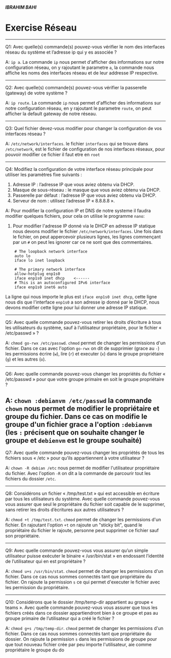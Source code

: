 ##### IBRAHIM BAHI
# Exercise Réseau

---
Q1: Avec quelle(s) commande(s) pouvez-vous vérifier le nom des interfaces réseau du système et l’adresse ip qui y es associée ?

A: `ip a`. La commande `ip` nous permet d'afficher des informations sur notre configuration réseau, on y rajoutant le parametre `a`, la commande nous affiche les noms des interfaces réseau et de leur addresse IP respective.

---

Q2: Avec quelle(s) commande(s) pouvez-vous vérifier la passerelle (gateway) de votre système ?

A: `ip route`. La commande `ip` nous permet d'afficher des informations sur notre configuration réseau, en y rajoutant le parametre `route`, on peut afficher la default gateway de notre réseau.

---

Q3: Quel fichier devez-vous modifier pour changer la configuration de vos interfaces réseau ? 

A: `/etc/network/interfaces`. le fichier `interfaces` qui se trouve dans `/etc/network`, est le fichier de configuration de nos interfaces réseaux, pour pouvoir modifier ce fichier il faut etre en `root`

---

Q4: Modifiez la configuration de votre interface réseau principale pour utiliser les paramètres fixe suivants :
  1. Adresse IP : l’adresse IP que vous aviez obtenu via DHCP.
  2. Masque de sous-réseau : le masque que vous aviez obtenu via DHCP.
  3. Passerelle par défaut : l’adresse IP que vous aviez obtenu via DHCP.
  4. Serveur de nom : utilisez l’adresse IP « 8.8.8.8 ».

A: Pour modifier la configuration IP et DNS de notre systeme il faudra modifier quelques fichiers, pour cela on utilise le programme `nano`:
  1. Pour modifier l'adresse IP donné via le DHCP en adresse IP statique nous devons modifier le fichier `/etc/network/interfaces`. 
    Une fois dans le fichier, on peut appercevoir plusieurs lignes, les lignes commençant par un `#` on peut les ignorer car ce ne sont que des commentaires.

```
    # The loopback network interface
    auto lo
    iface lo inet loopback
    
    # The primary network interface
    allow-hotplug enp1s0
    iface enp1s0 inet dhcp    <------
    # This is an autoconfigured IPv6 interface
    iface enp1s0 inet6 auto
```
  La ligne qui nous importe le plus est `iface enp1s0 inet dhcp`, cette ligne nous dis que l'interface `enp1s0` a son adresse ip donné par le DHCP, nous devons modifier cette ligne pour lui donner une adresse IP statique.

---

Q5: Avec quelle commande pouvez-vous retirer les droits d’écriture à tous les utilisateurs du système, sauf à l’utilisateur propriétaire, pour le fichier « /etc/passwd » ?


A: `chmod go-rwx /etc/passwd`. `chmod` permet de changer les permissions d'un fichier. Dans ce cas avec l'option `go-rwx` on dit de supprimier (grace au `-`) les permissions écrire (`w`), lire (`r`) et executer (`x`) dans le groupe propriétaire (`g`) et les autres (`o`).

---

Q6: Avec quelle commande pouvez-vous changer les propriétés du fichier « /etc/passwd » pour que votre groupe primaire en soit le groupe propriétaire ?


A: `chown :debianvm /etc/passwd` la commande `chown` nous permet de modifier le propriétaire et groupe du fichier. Dans ce cas on modifie le groupe d'un fichier grace a l'option `:debianvm` (les `:` précisent que on souhaite changer le groupe et `debienvm` est le groupe souhaité)
---

Q7: Avec quelle commande pouvez-vous changer les propriétés de tous les fichiers sous « /etc »  pour qu’ils appartiennent à votre utilisateur ?

A: `chown -R debian /etc` nous permet de modifier l'utilisateur propriétaire du fichier. Avec l'option `-R` on dit a la commande de parcourir tout les fichiers du dossier `/etc`.

---

Q8: Considérons un fichier « /tmp/test.txt » qui est accessible en écriture par tous les utilisateurs du système. Avec quelle commande pouvez-vous vous assurer que seul le propriétaire du fichier soit capable de le supprimer, sans retirer les droits d’écritures aux autres utilisateurs ?


A: `chmod +t /tmp/test.txt`. `chmod` permet de changer les permissions d'un fichier. En rajoutant l'option `+t` on rajoute un "sticky bit", quand le propriétaire du fichier le rajoute, personne peut supprimer ce fichier sauf son propriétaire.

---

Q9:  Avec quelle commande pouvez-vous vous assurer qu’un simple utilisateur puisse exécuter le binaire « /usr/bin/stat » en endossant l’identité de l’utilisateur qui en est propriétaire ?

A: `chmod u+s /usr/bin/stat`. `chmod` permet de changer les permissions d'un fichier. Dans ce cas nous sommes connectés tant que propriétaire du fichier. On rajoute la permission `s` ce qui permet d'executer le fichier avec les permission du propriétaire.

---

Q10: Considérons que le dossier /tmp/temp-dir appartient au groupe « teams ». Avec quelle commande pouvez-vous vous assurer que tous les fichiers créés dans ce dossier appartiendront bien à ce groupe et pas au groupe primaire de l’utilisateur qui a créé le fichier ?

A: `chmod g+s /tmp/temp-dir`. `chmod` permet de changer les permissions d'un fichier. Dans ce cas nous sommes connectés tant que propriétaire du dossier. On rajoute la permission `s` dans les permissions de groupe pour que tout nouveau fichier crée par peu importe l'utilisateur, aie comme propriétaire le groupe du do
